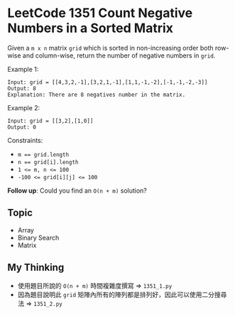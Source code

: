 # LeetCode 1351 Count Negative Numbers in a Sorted Matrix

Given a `m x n` matrix `grid` which is sorted in non-increasing order both row-wise and column-wise, return the number of negative numbers in `grid`.

Example 1:

```
Input: grid = [[4,3,2,-1],[3,2,1,-1],[1,1,-1,-2],[-1,-1,-2,-3]]
Output: 8
Explanation: There are 8 negatives number in the matrix.
```

Example 2:

```
Input: grid = [[3,2],[1,0]]
Output: 0
```

Constraints:
- `m == grid.length`
- `n == grid[i].length`
- `1 <= m, n <= 100`
- `-100 <= grid[i][j] <= 100`

**Follow up**: Could you find an `O(n + m)` solution?

## Topic
- Array
- Binary Search
- Matrix

## My Thinking

- 使用題目所說的 `O(n + m)` 時間複雜度撰寫 => `1351_1.py`
- 因為題目說明此 `grid` 矩陣內所有的陣列都是排列好，因此可以使用二分搜尋法 => `1351_2.py`